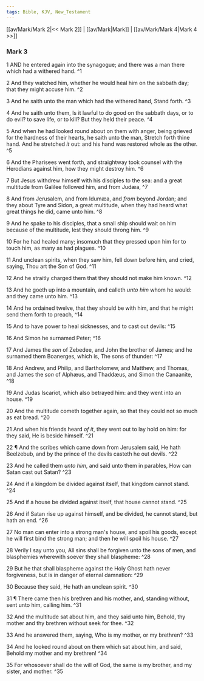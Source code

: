 ```yaml
---
tags: Bible, KJV, New_Testament
---
```


[[av/Mark/Mark 2|<< Mark 2]] | [[av/Mark|Mark]] | [[av/Mark/Mark 4|Mark 4 >>]]

### Mark 3

1 AND he entered again into the synagogue; and there was a man there which had a withered hand. ^1

2 And they watched him, whether he would heal him on the sabbath day; that they might accuse him. ^2

3 And he saith unto the man which had the withered hand, Stand forth. ^3

4 And he saith unto them, Is it lawful to do good on the sabbath days, or to do evil? to save life, or to kill? But they held their peace. ^4

5 And when he had looked round about on them with anger, being grieved for the hardness of their hearts, he saith unto the man, Stretch forth thine hand. And he stretched _it_ out: and his hand was restored whole as the other. ^5

6 And the Pharisees went forth, and straightway took counsel with the Herodians against him, how they might destroy him. ^6

7 But Jesus withdrew himself with his disciples to the sea: and a great multitude from Galilee followed him, and from Judæa, ^7

8 And from Jerusalem, and from Idumæa, and _from_ beyond Jordan; and they about Tyre and Sidon, a great multitude, when they had heard what great things he did, came unto him. ^8

9 And he spake to his disciples, that a small ship should wait on him because of the multitude, lest they should throng him. ^9

10 For he had healed many; insomuch that they pressed upon him for to touch him, as many as had plagues. ^10

11 And unclean spirits, when they saw him, fell down before him, and cried, saying, Thou art the Son of God. ^11

12 And he straitly charged them that they should not make him known. ^12

13 And he goeth up into a mountain, and calleth _unto_ _him_ whom he would: and they came unto him. ^13

14 And he ordained twelve, that they should be with him, and that he might send them forth to preach, ^14

15 And to have power to heal sicknesses, and to cast out devils: ^15

16 And Simon he surnamed Peter; ^16

17 And James the _son_ of Zebedee, and John the brother of James; and he surnamed them Boanerges, which is, The sons of thunder: ^17

18 And Andrew, and Philip, and Bartholomew, and Matthew, and Thomas, and James the _son_ of Alphæus, and Thaddæus, and Simon the Canaanite, ^18

19 And Judas Iscariot, which also betrayed him: and they went into an house. ^19

20 And the multitude cometh together again, so that they could not so much as eat bread. ^20

21 And when his friends heard _of_ _it_, they went out to lay hold on him: for they said, He is beside himself. ^21

22 ¶ And the scribes which came down from Jerusalem said, He hath Beelzebub, and by the prince of the devils casteth he out devils. ^22

23 And he called them _unto_ _him_, and said unto them in parables, How can Satan cast out Satan? ^23

24 And if a kingdom be divided against itself, that kingdom cannot stand. ^24

25 And if a house be divided against itself, that house cannot stand. ^25

26 And if Satan rise up against himself, and be divided, he cannot stand, but hath an end. ^26

27 No man can enter into a strong man's house, and spoil his goods, except he will first bind the strong man; and then he will spoil his house. ^27

28 Verily I say unto you, All sins shall be forgiven unto the sons of men, and blasphemies wherewith soever they shall blaspheme: ^28

29 But he that shall blaspheme against the Holy Ghost hath never forgiveness, but is in danger of eternal damnation: ^29

30 Because they said, He hath an unclean spirit. ^30

31 ¶ There came then his brethren and his mother, and, standing without, sent unto him, calling him. ^31

32 And the multitude sat about him, and they said unto him, Behold, thy mother and thy brethren without seek for thee. ^32

33 And he answered them, saying, Who is my mother, or my brethren? ^33

34 And he looked round about on them which sat about him, and said, Behold my mother and my brethren! ^34

35 For whosoever shall do the will of God, the same is my brother, and my sister, and mother. ^35
